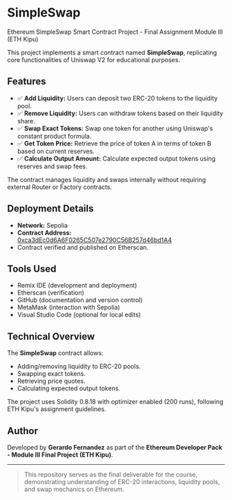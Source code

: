 # SimpleSwap

Ethereum SimpleSwap Smart Contract Project - Final Assignment Module III (ETH Kipu)

This project implements a smart contract named **SimpleSwap**, replicating core functionalities of Uniswap V2 for educational purposes.

## Features

- ✅ **Add Liquidity:** Users can deposit two ERC-20 tokens to the liquidity pool.
- ✅ **Remove Liquidity:** Users can withdraw tokens based on their liquidity share.
- ✅ **Swap Exact Tokens:** Swap one token for another using Uniswap's constant product formula.
- ✅ **Get Token Price:** Retrieve the price of token A in terms of token B based on current reserves.
- ✅ **Calculate Output Amount:** Calculate expected output tokens using reserves and swap fees.

The contract manages liquidity and swaps internally without requiring external Router or Factory contracts.

## Deployment Details

- **Network:** Sepolia
- **Contract Address:** [0xca3dEc0d6A6F0265C507e2790C56B257d46bd1A4](https://sepolia.etherscan.io/address/0xca3dEc0d6A6F0265C507e2790C56B257d46bd1A4#code)
- Contract verified and published on Etherscan.

## Tools Used

- Remix IDE (development and deployment)
- Etherscan (verification)
- GitHub (documentation and version control)
- MetaMask (interaction with Sepolia)
- Visual Studio Code (optional for local edits)

## Technical Overview

The **SimpleSwap** contract allows:

- Adding/removing liquidity to ERC-20 pools.
- Swapping exact tokens.
- Retrieving price quotes.
- Calculating expected output tokens.

The project uses Solidity 0.8.18 with optimizer enabled (200 runs), following ETH Kipu's assignment guidelines.

## Author

Developed by **Gerardo Fernandez** as part of the **Ethereum Developer Pack - Module III Final Project (ETH Kipu)**.

---

> This repository serves as the final deliverable for the course, demonstrating understanding of ERC-20 interactions, liquidity pools, and swap mechanics on Ethereum.
 
